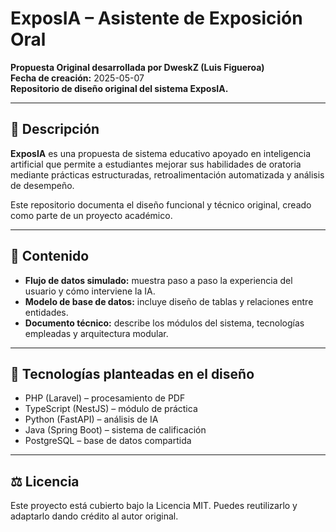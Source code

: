 # ExposIA – Asistente de Exposición Oral

**Propuesta Original desarrollada por DweskZ (Luis Figueroa)**  
**Fecha de creación:** 2025-05-07  
**Repositorio de diseño original del sistema ExposIA.**

---

## 🧠 Descripción

**ExposIA** es una propuesta de sistema educativo apoyado en inteligencia artificial que permite a estudiantes mejorar sus habilidades de oratoria mediante prácticas estructuradas, retroalimentación automatizada y análisis de desempeño.

Este repositorio documenta el diseño funcional y técnico original, creado como parte de un proyecto académico.

---

## 📁 Contenido

- **Flujo de datos simulado:** muestra paso a paso la experiencia del usuario y cómo interviene la IA.
- **Modelo de base de datos:** incluye diseño de tablas y relaciones entre entidades.
- **Documento técnico:** describe los módulos del sistema, tecnologías empleadas y arquitectura modular.

---

## 🔧 Tecnologías planteadas en el diseño

- PHP (Laravel) – procesamiento de PDF
- TypeScript (NestJS) – módulo de práctica
- Python (FastAPI) – análisis de IA
- Java (Spring Boot) – sistema de calificación
- PostgreSQL – base de datos compartida

---

## ⚖️ Licencia

Este proyecto está cubierto bajo la Licencia MIT. Puedes reutilizarlo y adaptarlo dando crédito al autor original.

